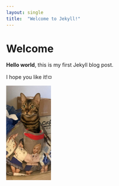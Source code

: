 ```yaml
---
layout: single
title:  "Welcome to Jekyll!"
---
```


# Welcome

**Hello world**, this is my first Jekyll blog post.

I hope you like it!ㅁ



<img src="../images/2022-07-08-test123/가방든 첵스.jpg" alt="가방든 첵스" style="zoom: 25%;" />

